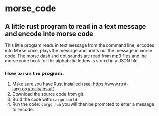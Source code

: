 # morse_code
## A little rust program to read in a text message and encode into morse code

This little program reads in text message from the command line, encodes into Morse code, plays the message and prints out the message in morse code. The morse dash and dot sounds are read from mp3 files and the morse code book for the alphabetic letters is stored in a JSON file.

### How to run the program:
1. Make sure you have Rust installed (see: https://www.rust-lang.org/tools/install).
2. Download the source code from git.
3. Build the code with:
```cargo build```
4. Run the code:
```cargo run```
you will then be prompted to enter a message to encode. 